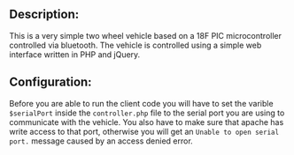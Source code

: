 ## Description:
This is a very simple two wheel vehicle based on a 18F PIC microcontroller controlled via bluetooth. The vehicle is controlled using a simple web interface written in PHP and jQuery.

## Configuration:
Before you are able to run the client code you will have to set the varible `$serialPort` inside the `controller.php` file to the serial port you are using to communicate with the vehicle.
You also have to make sure that apache has write access to that port, otherwise you will get an `Unable to open serial port.` message caused by an access denied error.
